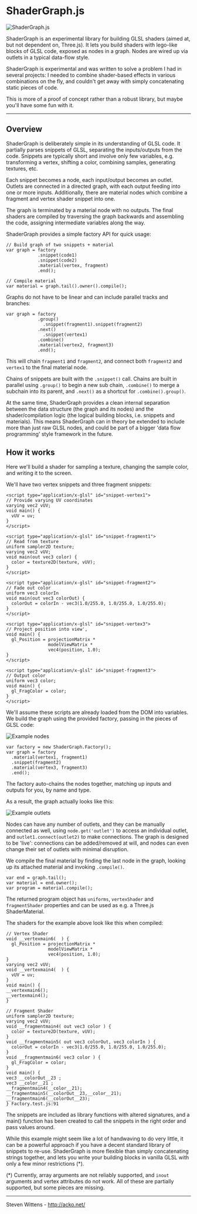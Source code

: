 ShaderGraph.js
==========

![ShaderGraph.js](https://raw.github.com/unconed/ShaderGraph.js/master/misc/ShaderGraph.png)

ShaderGraph is an experimental library for building GLSL shaders (aimed at, but not dependent on, Three.js). It lets you build shaders with lego-like blocks of GLSL code, exposed as nodes in a graph. Nodes are wired up via outlets in a typical data-flow style.

ShaderGraph is experimental and was written to solve a problem I had in several projects: I needed to combine shader-based effects in various combinations on the fly, and couldn't get away with simply concatenating static pieces of code.

This is more of a proof of concept rather than a robust library, but maybe you'll have some fun with it.

---

Overview
--------

ShaderGraph is deliberately simple in its understanding of GLSL code. It partially parses snippets of GLSL, separating the inputs/outputs from the code. Snippets are typically short and involve only few variables, e.g. transforming a vertex, shifting a color, combining samples, generating textures, etc.

Each snippet becomes a node, each input/output becomes an outlet. Outlets are connected in a directed graph, with each output feeding into one or more inputs. Additionally, there are material nodes which combine a fragment and vertex shader snippet into one.

The graph is terminated by a material node with no outputs. The final shaders are compiled by traversing the graph backwards and assembling the code, assigning intermediate variables along the way.

ShaderGraph provides a simple factory API for quick usage:
```
// Build graph of two snippets + material
var graph = factory
            .snippet(code1)
            .snippet(code2)
            .material(vertex, fragment)
            .end();

// Compile material
var material = graph.tail().owner().compile();
```

Graphs do not have to be linear and can include parallel tracks and branches:

```
var graph = factory
            .group()
              .snippet(fragment1).snippet(fragment2)
            .next()
              .snippet(vertex1)
            .combine()
            .material(vertex2, fragment3)
            .end();
```

This will chain `fragment1` and `fragment2`, and connect both `fragment2` and `vertex1` to the final material node.

Chains of snippets are built with the `.snippet()` call. Chains are built in parallel using `.group()` to begin a new sub chain, `.combine()` to merge a subchain into its parent, and `.next()` as a shortcut for `.combine().group()`.

At the same time, ShaderGraph provides a clean internal separation between the data structure (the graph and its nodes) and the shader/compilation logic (the logical building blocks, i.e. snippets and materials). This means ShaderGraph can in theory be extended to include more than just raw GLSL nodes, and could be part of a bigger 'data flow programming' style framework in the future.

How it works
-------
Here we'll build a shader for sampling a texture, changing the sample color, and writing it to the screen.

We'll have two vertex snippets and three fragment snippets:

```
<script type="application/x-glsl" id="snippet-vertex1">
// Provide varying UV coordinates
varying vec2 vUV;
void main() {
  vUV = uv;
}
</script>

<script type="application/x-glsl" id="snippet-fragment1">
// Read from texture
uniform sampler2D texture;
varying vec2 vUV;
void main(out vec3 color) {
  color = texture2D(texture, vUV);
}
</script>

<script type="application/x-glsl" id="snippet-fragment2">
// Fade out color
uniform vec3 colorIn
void main(out vec3 colorOut) {
  colorOut = colorIn - vec3(1.0/255.0, 1.0/255.0, 1.0/255.0);
}
</script>

<script type="application/x-glsl" id="snippet-vertex3">
// Project position into view',
void main() {
  gl_Position = projectionMatrix *
                modelViewMatrix *
                vec4(position, 1.0);
}
</script>

<script type="application/x-glsl" id="snippet-fragment3">
// Output color
uniform vec3 color;
void main() {
  gl_FragColor = color;
}
</script>
```

We'll assume these scripts are already loaded from the DOM into variables. We build the graph using the provided factory, passing in the pieces of GLSL code:

![Example nodes](https://raw.github.com/unconed/ShaderGraph.js/master/misc/nodes.png)

```
var factory = new ShaderGraph.Factory();
var graph = factory
  .material(vertex1, fragment1)
  .snippet(fragment2)
  .material(vertex3, fragment3)
  .end();
```

The factory auto-chains the nodes together, matching up inputs and outputs for you, by name and type.

As a result, the graph actually looks like this:

![Example outlets](https://raw.github.com/unconed/ShaderGraph.js/master/misc/outlets.png)

Nodes can have any number of outlets, and they can be manually connected as well, using `node.get('outlet')` to access an individual outlet, and `outlet1.connect(outlet2)` to make connections. The graph is designed to be 'live': connections can be added/removed at will, and nodes can even change their set of outlets with minimal disruption.

We compile the final material by finding the last node in the graph, looking up its attached material and invoking `.compile()`.

```
var end = graph.tail();
var material = end.owner();
var program = material.compile();
```

The returned program object has `uniforms`, `vertexShader` and `fragmentShader` properties and can be used as e.g. a Three.js ShaderMaterial.

The shaders for the example above look like this when compiled:
```
// Vertex Shader
void __vertexmain6(  ) {
  gl_Position = projectionMatrix *
                modelViewMatrix *
                vec4(position, 1.0);
}
varying vec2 vUV;
void __vertexmain4(  ) {
  vUV = uv;
}
void main() {
__vertexmain6();
__vertexmain4();
}
```

```
// Fragment Shader
uniform sampler2D texture;
varying vec2 vUV;
void __fragmentmain4( out vec3 color ) {
  color = texture2D(texture, vUV);
}
void __fragmentmain5( out vec3 colorOut, vec3 colorIn ) {
  colorOut = colorIn - vec3(1.0/255.0, 1.0/255.0, 1.0/255.0);
}
void __fragmentmain6( vec3 color ) {
  gl_FragColor = color;
}
void main() {
vec3 __colorOut__23 ;
vec3 __color__21 ;
__fragmentmain4(__color__21);
__fragmentmain5(__colorOut__23,__color__21);
__fragmentmain6(__colorOut__23);
} Factory.test.js:91
```

The snippets are included as library functions with altered signatures, and a main() function has been created to call the snippets in the right order and pass values around.

While this example might seem like a lot of handwaving to do very little, it can be a powerful approach if you have a decent standard library of snippets to re-use. ShaderGraph is more flexible than simply concatenating strings together, and lets you write your building blocks in vanilla GLSL with only a few minor restrictions (*).

(*) Currently, array arguments are not reliably supported, and `inout` arguments and vertex attributes do not work. All of these are partially supported, but some pieces are missing.

* * *

Steven Wittens - http://acko.net/
